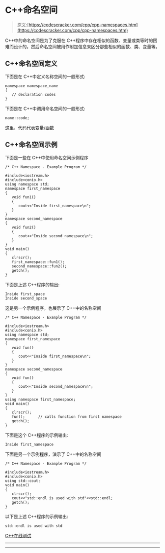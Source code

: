 # C++命名空间

> 原文:[https://codescracker.com/cpp/cpp-namespaces.htm](https://codescracker.com/cpp/cpp-namespaces.htm)

C++中的命名空间是为了克服在 C++程序中存在相似的函数、变量或类等时的困难而设计的，然后命名空间被用作附加信息来区分那些相似的函数、类、变量等。

## C++命名空间定义

下面是在 C++中定义名称空间的一般形式:

```
namespace namespace_name
{
   // declaration codes
}
```

下面是在 C++中调用命名空间的一般形式:

```
name::code;
```

这里，代码代表变量/函数

## C++命名空间示例

下面是一些在 C++中使用命名空间示例程序

```
/* C++ Namespace - Example Program */

#include<iostream.h>
#include<conio.h>
using namespace std;
namespace first_namespace
{
   void fun1()
   {
      cout<<"Inside first_namespace\n";
   }
}
namespace second_namespace
{
   void fun2()
   {
      cout<<"Inside second_namespace\n";
   }
}
void main()
{
   clrscr();
   first_namespace::fun1();
   second_namespace::fun2();
   getch();
}
```

下面是上述 C++程序的输出:

```
Inside first_space
Inside second_space
```

这是另一个示例程序，也展示了 C++中的名称空间

```
/* C++ Namespace - Example Program */

#include<iostream.h>
#include<conio.h>
using namespace std;
namespace first_namespace
{
   void fun()
   {
      cout<<"Inside first_namespace\n";
   }
}
namespace second_namespace
{
   void fun()
   {
      cout<<"Inside second_namespace\n";
   }
}
using namespace first_namespace;
void main()
{
   clrscr();
   fun();      // calls function from first namespace
   getch();
}
```

下面是这个 C++程序的示例输出:

```
Inside first_namespace
```

下面是另一个示例程序，演示了 C++中的名称空间

```
/* C++ Namespace - Example Program */

#include<iostream.h>
#include<conio.h>
using std::cout;
void main()
{
   clrscr();
   cout<<"std::endl is used with std"<<std::endl;
   getch();
}
```

以下是上述 C++程序的示例输出:

```
std::endl is used with std
```

[C++在线测试](/exam/showtest.php?subid=3)

* * *

* * *